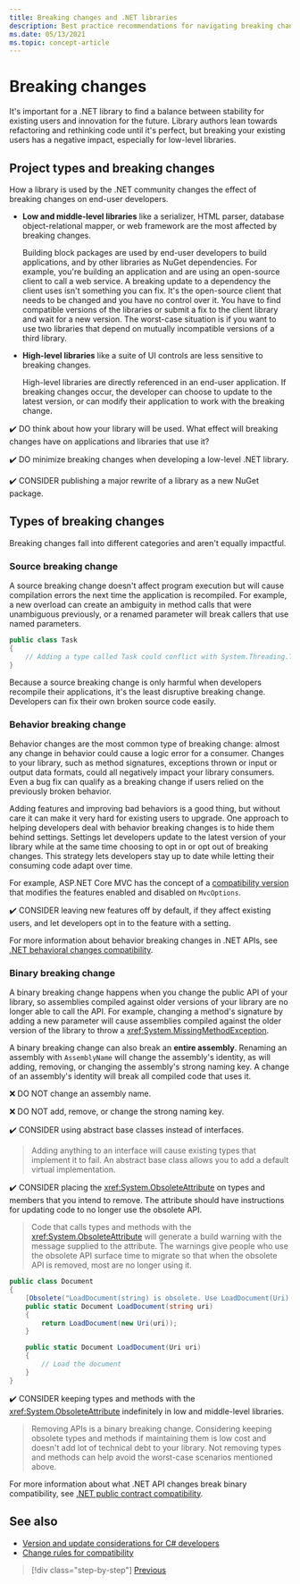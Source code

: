 ```yaml
---
title: Breaking changes and .NET libraries
description: Best practice recommendations for navigating breaking changes when creating .NET libraries.
ms.date: 05/13/2021
ms.topic: concept-article
---
```

# Breaking changes

It's important for a .NET library to find a balance between stability for existing users and innovation for the future. Library authors lean towards refactoring and rethinking code until it's perfect, but breaking your existing users has a negative impact, especially for low-level libraries.

## Project types and breaking changes

How a library is used by the .NET community changes the effect of breaking changes on end-user developers.

- **Low and middle-level libraries** like a serializer, HTML parser, database object-relational mapper, or web framework are the most affected by breaking changes.

  Building block packages are used by end-user developers to build applications, and by other libraries as NuGet dependencies. For example, you're building an application and are using an open-source client to call a web service. A breaking update to a dependency the client uses isn't something you can fix. It's the open-source client that needs to be changed and you have no control over it. You have to find compatible versions of the libraries or submit a fix to the client library and wait for a new version. The worst-case situation is if you want to use two libraries that depend on mutually incompatible versions of a third library.

- **High-level libraries** like a suite of UI controls are less sensitive to breaking changes.

  High-level libraries are directly referenced in an end-user application. If breaking changes occur, the developer can choose to update to the latest version, or can modify their application to work with the breaking change.

✔️ DO think about how your library will be used. What effect will breaking changes have on applications and libraries that use it?

✔️ DO minimize breaking changes when developing a low-level .NET library.

✔️ CONSIDER publishing a major rewrite of a library as a new NuGet package.

## Types of breaking changes

Breaking changes fall into different categories and aren't equally impactful.

### Source breaking change

A source breaking change doesn't affect program execution but will cause compilation errors the next time the application is recompiled. For example, a new overload can create an ambiguity in method calls that were unambiguous previously, or a renamed parameter will break callers that use named parameters.

```csharp
public class Task
{
    // Adding a type called Task could conflict with System.Threading.Tasks.Task at compilation
}
```

Because a source breaking change is only harmful when developers recompile their applications, it's the least disruptive breaking change. Developers can fix their own broken source code easily.

### Behavior breaking change

Behavior changes are the most common type of breaking change: almost any change in behavior could cause a logic error for a consumer. Changes to your library, such as method signatures, exceptions thrown or input or output data formats, could all negatively impact your library consumers. Even a bug fix can qualify as a breaking change if users relied on the previously broken behavior.

Adding features and improving bad behaviors is a good thing, but without care it can make it very hard for existing users to upgrade. One approach to helping developers deal with behavior breaking changes is to hide them behind settings. Settings let developers update to the latest version of your library while at the same time choosing to opt in or opt out of breaking changes. This strategy lets developers stay up to date while letting their consuming code adapt over time.

For example, ASP.NET Core MVC has the concept of a [compatibility version](/aspnet/core/mvc/compatibility-version) that modifies the features enabled and disabled on `MvcOptions`.

✔️ CONSIDER leaving new features off by default, if they affect existing users, and let developers opt in to the feature with a setting.

For more information about behavior breaking changes in .NET APIs, see [.NET behavioral changes compatibility](../../core/compatibility/library-change-rules.md#behavioral-changes).

### Binary breaking change

A binary breaking change happens when you change the public API of your library, so assemblies compiled against older versions of your library are no longer able to call the API. For example, changing a method's signature by adding a new parameter will cause assemblies compiled against the older version of the library to throw a <xref:System.MissingMethodException>.

A binary breaking change can also break an **entire assembly**. Renaming an assembly with `AssemblyName` will change the assembly's identity, as will adding, removing, or changing the assembly's strong naming key. A change of an assembly's identity will break all compiled code that uses it.

❌ DO NOT change an assembly name.

❌ DO NOT add, remove, or change the strong naming key.

✔️ CONSIDER using abstract base classes instead of interfaces.

> Adding anything to an interface will cause existing types that implement it to fail. An abstract base class allows you to add a default virtual implementation.

✔️ CONSIDER placing the <xref:System.ObsoleteAttribute> on types and members that you intend to remove. The attribute should have instructions for updating code to no longer use the obsolete API.

> Code that calls types and methods with the <xref:System.ObsoleteAttribute> will generate a build warning with the message supplied to the attribute. The warnings give people who use the obsolete API surface time to migrate so that when the obsolete API is removed, most are no longer using it.

```csharp
public class Document
{
    [Obsolete("LoadDocument(string) is obsolete. Use LoadDocument(Uri) instead.")]
    public static Document LoadDocument(string uri)
    {
        return LoadDocument(new Uri(uri));
    }

    public static Document LoadDocument(Uri uri)
    {
        // Load the document
    }
}
```

✔️ CONSIDER keeping types and methods with the <xref:System.ObsoleteAttribute> indefinitely in low and middle-level libraries.

> Removing APIs is a binary breaking change. Considering keeping obsolete types and methods if maintaining them is low cost and doesn't add lot of technical debt to your library. Not removing types and methods can help avoid the worst-case scenarios mentioned above.

For more information about what .NET API changes break binary compatibility, see [.NET public contract compatibility](../../core/compatibility/library-change-rules.md#modifications-to-the-public-contract).

## See also

- [Version and update considerations for C# developers](../../csharp/whats-new/version-update-considerations.md)
- [Change rules for compatibility](../../core/compatibility/library-change-rules.md)

>[!div class="step-by-step"]
>[Previous](versioning.md)
